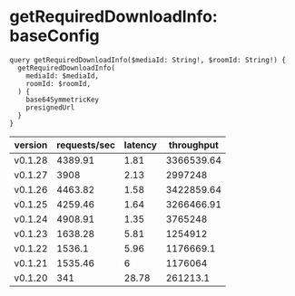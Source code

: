# getRequiredDownloadInfo: baseConfig

```gql
query getRequiredDownloadInfo($mediaId: String!, $roomId: String!) {
  getRequiredDownloadInfo(
    mediaId: $mediaId,
    roomId: $roomId,
  ) {
    base64SymmetricKey
    presignedUrl
  }
}
```

| version | requests/sec | latency | throughput |
| ------- | ------------ | ------- | ---------- |
| v0.1.28 | 4389.91      | 1.81    | 3366539.64 |
| v0.1.27 | 3908         | 2.13    | 2997248    |
| v0.1.26 | 4463.82      | 1.58    | 3422859.64 |
| v0.1.25 | 4259.46      | 1.64    | 3266466.91 |
| v0.1.24 | 4908.91      | 1.35    | 3765248    |
| v0.1.23 | 1638.28      | 5.81    | 1254912    |
| v0.1.22 | 1536.1       | 5.96    | 1176669.1  |
| v0.1.21 | 1535.46      | 6       | 1176064    |
| v0.1.20 | 341          | 28.78   | 261213.1   |